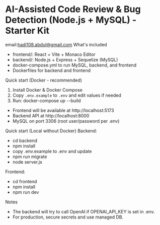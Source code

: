 AI-Assisted Code Review & Bug Detection (Node.js + MySQL) - Starter Kit
======================================================================
email:hadi108.abdul@gmail.com
What's included
- frontend/: React + Vite + Monaco Editor
- backend/: Node.js + Express + Sequelize (MySQL)
- docker-compose.yml to run MySQL, backend, and frontend
- Dockerfiles for backend and frontend

Quick start (Docker - recommended)
1. Install Docker & Docker Compose
2. Copy `.env.example` to `.env` and edit values if needed
3. Run:
   docker-compose up --build

- Frontend will be available at http://localhost:5173
- Backend API at http://localhost:8000
- MySQL on port 3306 (root user/password per .env)

Quick start (Local without Docker)
Backend:
  - cd backend
  - npm install
  - copy .env.example to .env and update
  - npm run migrate
  - node server.js

Frontend:
  - cd frontend
  - npm install
  - npm run dev

Notes
- The backend will try to call OpenAI if OPENAI_API_KEY is set in .env.
- For production, secure secrets and use managed DB.
